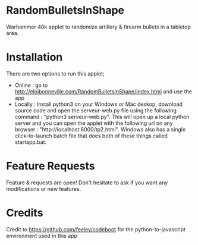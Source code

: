 # RandomBulletsInShape
Warhammer 40k applet to randomize artillery &amp; firearm bullets in a tabletop area.


# Installation
There are two options to run this applet;
- Online : go to http://eloibonneville.com/RandomBulletsInShape/index.html and use the app
- Locally : Install python3 on your Windows or Mac deskop, download source code and open the serveur-web.py file using the following command : "python3 serveur-web.py". This will open up a local python server and you can open the applet with the following url on any browser : "http://localhost:8000/tp2.html". Windows also has a single click-to-launch batch file that does both of these things called startapp.bat.

# Feature Requests
Feature &amp; requests are open! Don't hesitate to ask if you want any modifications or new features.

# Credits
Credit to https://github.com/feeley/codeboot for the python-to-javascript environment used in this app
